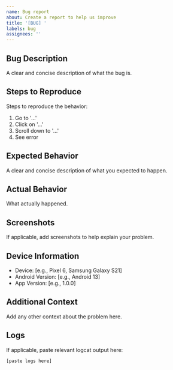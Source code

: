 ```yaml
---
name: Bug report
about: Create a report to help us improve
title: '[BUG] '
labels: bug
assignees: ''
---
```


## Bug Description
A clear and concise description of what the bug is.

## Steps to Reproduce
Steps to reproduce the behavior:
1. Go to '...'
2. Click on '...'
3. Scroll down to '...'
4. See error

## Expected Behavior
A clear and concise description of what you expected to happen.

## Actual Behavior
What actually happened.

## Screenshots
If applicable, add screenshots to help explain your problem.

## Device Information
- Device: [e.g., Pixel 6, Samsung Galaxy S21]
- Android Version: [e.g., Android 13]
- App Version: [e.g., 1.0.0]

## Additional Context
Add any other context about the problem here.

## Logs
If applicable, paste relevant logcat output here:
```
[paste logs here]
```
